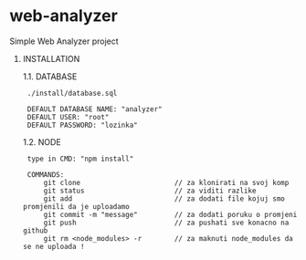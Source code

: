 # web-analyzer
Simple Web Analyzer project

1. INSTALLATION

	1.1. DATABASE

		./install/database.sql

		DEFAULT DATABASE NAME: "analyzer"
		DEFAULT USER: "root"
		DEFAULT PASSWORD: "lozinka"

	1.2. NODE

		type in CMD: "npm install"

		COMMANDS:
			git clone						// za klonirati na svoj komp
			git status						// za viditi razlike
			git add							// za dodati file kojuj smo promjenili da je uploadamo
			git commit -m "message"			// za dodati poruku o promjeni
			git push						// za pushati sve konacno na github
			git rm <node_modules> -r		// za maknuti node_modules da se ne uploada !